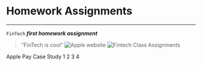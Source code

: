 # Homework Assignments
---
`FinTech`
**_first homework assignment_**
> "FinTech is cool"
![Apple website](https://www.apple.com)
![Fintech](https://www.apple.com/apple-pay/)
Class Assignments

Apple Pay Case Study
1
2
3
4